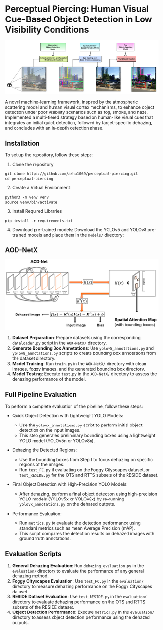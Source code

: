 # Perceptual Piercing: Human Visual Cue-Based Object Detection in Low Visibility Conditions
<img src="/perceptual_piercing.png" alt="Sample Dataset" width="1000px">

A novel machine-learning framework, inspired by the atmospheric scattering model and human visual cortex mechanisms, to enhance object detection under poor visibility scenarios such as fog, smoke, and haze. Implemented a multi-tiered strategy based on human-like visual cues that integrates an initial quick detection, followed by target-specific dehazing, and concludes with an in-depth detection phase.

## Installation

To set up the repository, follow these steps:

1. Clone the repository
```
git clone https://github.com/ashu1069/perceptual-piercing.git
cd perceptual-piercing
```
2. Create a Virtual Environment
```
python3 -m venv venv
source venv/bin/activate
```
3. Install Required Libraries
```
pip install -r requirements.txt
```
4. Download pre-trained models: Download the YOLOv5 and YOLOv8 pre-trained models and place them in the `models/` directory:

## AOD-NetX
<img src="/aodnetx.png" alt="Sample Dataset" width="1000px">

1. **Dataset Preparation**: Prepare datasets using the corresponding `dataloader.py` script in the `AOD-NetX/` directory.
2. **Generate Bounding Box Annotations**: Use `yolov5_annotations.py` and `yolov8_annotations.py` scripts to create bounding box annotations from the dataset directory.
3. **Model Training**: Run `train.py` in the `AOD-NetX/` directory with clean images, foggy images, and the generated bounding box directory.
4. **Model Testing**: Execute `test.py` in the `AOD-NetX/` directory to assess the dehazing performance of the model.

## Full Pipeline Evaluation

To perform a complete evaluation of the pipeline, follow these steps:

- Quick Object Detection with Lightweight YOLO Models:
  - Use the `yolovx_annotations.py` script to perform initial object detection on the input images.
  - This step generates preliminary bounding boxes using a lightweight YOLO model (YOLOv5n or YOLOv8n).

- Dehazing the Detected Regions:
  - Use the bounding boxes from Step 1 to focus dehazing on specific regions of the images.
  - Run `test_FC.py` if evaluating on the Foggy Cityscapes dataset, or `test_RESIDE.py` for the OTS and RTTS subsets of the RESIDE dataset.

- Final Object Detection with High-Precision YOLO Models:
  - After dehazing, perform a final object detection using high-precision YOLO models (YOLOv5x or YOLOv8x) by re-running `yolovx_annotations.py` on the dehazed outputs.

- Performance Evaluation:
  - Run `metrics.py` to evaluate the detection performance using standard metrics such as mean Average Precision (mAP).
  - This script compares the detection results on dehazed images with ground truth annotations.


## Evaluation Scripts
1. **General Dehazing Evaluation**: Run `dehazing_evaluation.py` in the `evaluation/` directory to evaluate the performance of any general dehazing method.
2. **Foggy Cityscapes Evaluation**: Use `test_FC.py` in the `evaluation/` directory to measure dehazing performance on the Foggy Cityscapes dataset.
3. **RESIDE Dataset Evaluation**: Use `test_RESIDE.py` in the `evaluation/` directory to evaluate dehazing performance on the OTS and RTTS subsets of the RESIDE dataset.
4. **Object Detection Performance**: Execute `metrics.py` in the `evaluation/` directory to assess object detection performance using the dehazed outputs. 
